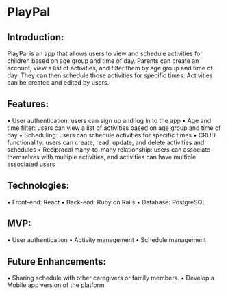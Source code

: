 
# PlayPal

## Introduction:
 PlayPal is an app that allows users to view and schedule activities for children based on age group and time of day. Parents can create an account, view a list of activities, and filter them by age group and time of day. They can then schedule those activities for specific times. Activities can be created and edited by users.

## Features:
• User authentication: users can sign up and log in to the app
• Age and time filter: users can view a list of activities based on age group and time of day
• Scheduling: users can schedule activities for specific times
• CRUD functionality: users can create, read, update, and delete activities and schedules
• Reciprocal many-to-many relationship: users can associate themselves with multiple activities, and activities can have multiple associated users

## Technologies:
• Front-end: React
• Back-end: Ruby on Rails
• Database: PostgreSQL

## MVP: 
• User authentication
• Activity management
• Schedule management

## Future Enhancements:
• Sharing schedule with other caregivers or family members.
• Develop a Mobile app version of the platform
